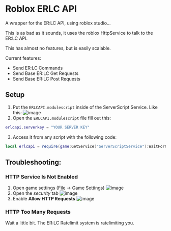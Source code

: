 # Roblox ERLC API
A wrapper for the ER:LC API, using roblox studio...

This is as bad as it sounds, it uses the roblox HttpService to talk to the ER:LC API.

This has almost no features, but is easily scalable.

Current features:
- Send ER:LC Commands
- Send Base ER:LC Get Requests
- Send Base ER:LC Post Requests

## Setup
1. Put the `ERLCAPI.modulescript` inside of the ServerScript Service. Like this:
![image](https://github.com/fin-github/RobloxERLCapi/assets/70870542/8fe40c80-dce0-4771-9ee0-f819f0166009)
2. Open the `ERLCAPI.modulescript` file fill out this:
```lua
erlcapi.serverkey = "YOUR SERVER KEY"
```
3. Access it from any script with the following code:
```lua
local erlcapi = require(game:GetService("ServerScriptService"):WaitForChild("ERLCAPI"))
```

## Troubleshooting:
### HTTP Service Is Not Enabled
1. Open game settings (File -> Game Settings)
![image](https://github.com/fin-github/RobloxERLCapi/assets/70870542/0d28d679-053c-427f-a9b5-0746c546af25)
2. Open the *security* tab
![image](https://github.com/fin-github/RobloxERLCapi/assets/70870542/dd7df312-c57e-4902-8f49-e248296ce418)
3. Enable **Allow HTTP Requests**
![image](https://github.com/fin-github/RobloxERLCapi/assets/70870542/02978b5c-d384-4c1a-a42e-be1686e684fc)
### HTTP Too Many Requests
Wait a little bit. The ER:LC Ratelimit system is ratelimiting you.
